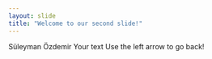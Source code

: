 ```yaml
---
layout: slide
title: "Welcome to our second slide!"
---
```


Süleyman Özdemir
Your text
Use the left arrow to go back!
